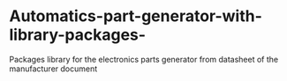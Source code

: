 # Automatics-part-generator-with-library-packages-
Packages library for the electronics parts generator from datasheet of the manufacturer document
